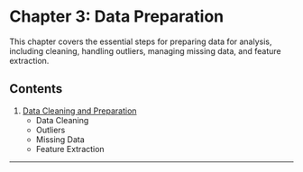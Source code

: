 # Chapter 3: Data Preparation

This chapter covers the essential steps for preparing data for analysis, including cleaning, handling outliers, managing missing data, and feature extraction.

## Contents

1. [Data Cleaning and Preparation](01_Data_Cleaning_and_Preparation.md)
   - Data Cleaning
   - Outliers
   - Missing Data
   - Feature Extraction

---
